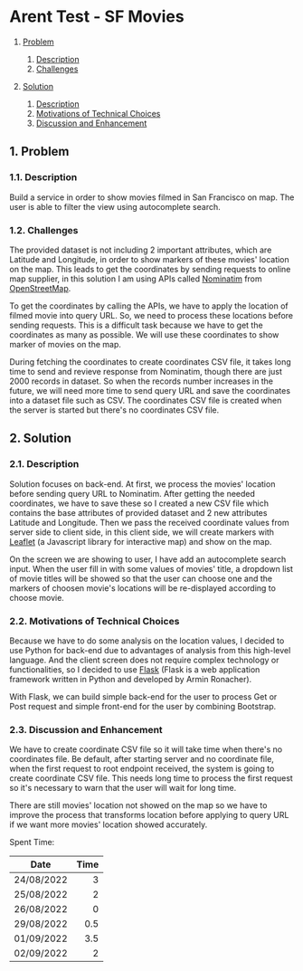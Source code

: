 

# Arent Test - SF Movies

1. [Problem](#prob)
    1. [Description](#prob-description)
    2. [Challenges](#prob-challenges)

2. [Solution](#sol)
    1. [Description](#sol-description)
    2. [Motivations of Technical Choices](#sol-motivation)
    3. [Discussion and Enhancement](#sol-discussion-enhancement)


## 1. Problem <a id='prob'></a>
### 1.1. Description <a id='prob-description'></a>
Build a service in order to show movies filmed in San Francisco on map. The user is able to filter the view using autocomplete search.

### 1.2. Challenges <a id='prob-challenges'></a>
The provided dataset is not including 2 important attributes, which are Latitude and Longitude, in order to show markers of these movies' location on the map. This leads to get the coordinates by sending requests to online map supplier, in this solution I am using APIs called [Nominatim](https://nominatim.openstreetmap.org/ui/search.html) from [OpenStreetMap](https://www.openstreetmap.org).

To get the coordinates by calling the APIs, we have to apply the location of filmed movie into query URL. So, we need to process these locations before sending requests. This is a difficult task because we have to get the coordinates as many as possible. We will use these coordinates to show marker of movies on the map.

During fetching the coordinates to create coordinates CSV file, it takes long time to send and revieve response from Nominatim, though there are just 2000 records in dataset. So when the records number increases in the future, we will need more time to send query URL and save the coordinates into a dataset file such as CSV. The coordinates CSV file is created when the server is started but there's no coordinates CSV file.

## 2. Solution <a id='sol'></a>
### 2.1. Description <a id="sol-description"></a>
Solution focuses on back-end. At first, we process the movies' location before sending query URL to Nominatim. After getting the needed coordinates, we have to save these so I created a new CSV file which contains the base attributes of provided dataset and 2 new attributes Latitude and Longitude. Then we pass the received coordinate values from server side to client side, in this client side, we will create markers with [Leaflet](https://leafletjs.com/) (a Javascript library for interactive map) and show on the map.

On the screen we are showing to user, I have add an autocomplete search input. When the user fill in with some values of movies' title, a dropdown list of movie titles will be showed so that the user can choose one and the markers of choosen movie's locations will be re-displayed according to choose movie.

### 2.2. Motivations of Technical Choices <a id="sol-motivation"></a>
Because we have to do some analysis on the location values, I decided to use Python for back-end due to advantages of analysis from this high-level language. And the client screen does not require complex technology or functionalities, so I decided to use [Flask](https://flask.palletsprojects.com/en/2.2.x/) (Flask is a web application framework written in Python and developed by Armin Ronacher).

With Flask, we can build simple back-end for the user to process Get or Post request and simple front-end for the user by combining Bootstrap.

### 2.3. Discussion and Enhancement <a id="sol-discussion-enhancement"></a>
We have to create coordinate CSV file so it will take time when there's no coordinates file. Be default, after starting server and no coordinate file, when the first request to root endpoint received, the system is going to create coordinate CSV file. This needs long time to process the first request so it's necessary to warn that the user will wait for long time.

There are still movies' location not showed on the map so we have to improve the process that transforms location before applying to query URL if we want more movies' location showed accurately.

Spent Time:

|   Date        |   Time|
|:-------------:|------:|
|	24/08/2022	|	3	|
|	25/08/2022	|	2	|
|	26/08/2022	|	0	|
|	29/08/2022	|	0.5	|
|	01/09/2022	|	3.5	|
|	02/09/2022	|	2	|
